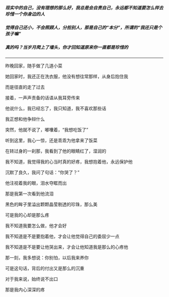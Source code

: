 ##### 现实中的自己，没有理想的那么好，我总是会自责自己，永远都不知道要怎么样去珍惜一个你身边的人
##### 觉得自己还小，不会照顾人，分担别人，那是自己的“本分”，所谓的“我还只是个孩子嘛”
##### 真的吗？当岁月爬上了墙头，你才回知道原来你一直都是珍惜的

----

昨晚回家，随手做了几道小菜

她回家时，我还正在洗衣服，他没有想往常那样，从身后抱住我

而是径直的走了过去

接着，一声声责备的话语从我耳旁传来

他说什么，我已经忘了，我只知道，我不喜欢那些话

我正想和他争辩什么

突然，他就不说了，嘟囔着，“我想吃饭了”

听到这里，我心一惊，还是乖乖为他拿来了饭菜

在转过身的一刹那，我看到了他的眼睛红了，湿润的

我不知道，我觉得我的心当时真的好疼，我想抱着他，永远保护他

沉默了良久，我问了句话：“你哭了？”

他注视着我的眼，泪水夺眶而出

那是我第一次看到他流泪

黑色的眸子里溢出颗颗晶莹剔透的珍珠，那么美

可是我的心却是那么疼

我不知道我要怎么做，他才会好

我不知道是不是要抱着他，才会让他觉得自己的委屈少一点

我不知道是不是要让他哭出来，才会让他知道我是那么的心疼他

那一刻，我多想说：你别怕，以后我来养你

可是这句话，背后的付出又是那么的沉重

对于我来说，始终说不出口

那是我内心深深的疼

